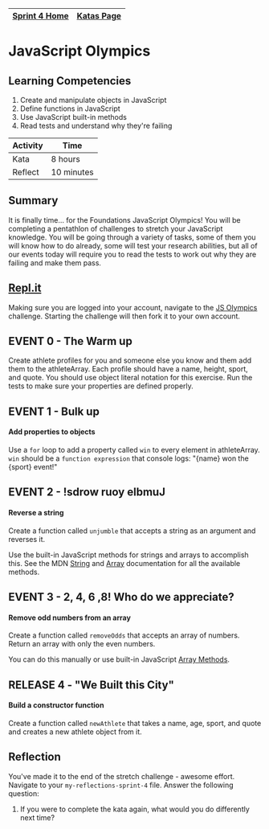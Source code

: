 [Sprint 4 Home](../README.md) | [Katas Page](../js-katas.md)|
---|---|

# JavaScript Olympics

## Learning Competencies
1. Create and manipulate objects in JavaScript
2. Define functions in JavaScript
3. Use JavaScript built-in methods
4. Read tests and understand why they're failing

Activity | Time|
------------|----------|
Kata | 8 hours
Reflect | 10 minutes

## Summary
It is finally time... for the Foundations JavaScript Olympics! You will be completing a pentathlon of challenges to stretch your JavaScript knowledge. You will be going through a variety of tasks, some of them you will know how to do already, some will test your research abilities, but all of our events today will require you to read the tests to work out why they are failing and make them pass.

## [Repl.it](https://repl.it/@devacademy)
Making sure you are logged into your account, navigate to the [JS Olympics](https://repl.it/@devacademy/JS-Olympics) challenge. Starting the challenge will then fork it to your own account.



## EVENT 0 - The Warm up
Create athlete profiles for you and someone else you know and them add them to the athleteArray. Each profile should have a name, height, sport, and quote. You should use object literal notation for this exercise. Run the tests to make sure your properties are defined properly. 

## EVENT 1 - Bulk up
#### Add properties to objects
Use a `for` loop to add a property called `win` to every element in athleteArray. `win` should be a `function expression` that console logs: "{name} won the {sport} event!"

## EVENT 2 - !sdrow ruoy elbmuJ
#### Reverse a string
Create a function called `unjumble` that accepts a string as an argument and reverses it.

Use the built-in JavaScript methods for strings and arrays to accomplish this. See the MDN [String](https://developer.mozilla.org/en-US/docs/Web/JavaScript/Reference/Global_Objects/String) and [Array](https://developer.mozilla.org/en-US/docs/Web/JavaScript/Reference/Global_Objects/Array/filter) documentation for all the available methods.

## EVENT 3 - 2, 4, 6 ,8! Who do we appreciate?
#### Remove odd numbers from an array
Create a function called `removeOdds` that accepts an array of numbers. Return an array with only the even numbers.

You can do this manually or use built-in JavaScript [Array Methods](https://developer.mozilla.org/en-US/docs/Web/JavaScript/Reference/Global_Objects/Array).


## RELEASE 4 - "We Built this City"
#### Build a constructor function
Create a function called `newAthlete` that takes a name, age, sport, and quote and creates a new athlete object from it.


## Reflection
You've made it to the end of the stretch challenge - awesome effort.  Navigate to your `my-reflections-sprint-4` file.
Answer the following question:
1. If you were to complete the kata again, what would you do differently next time?